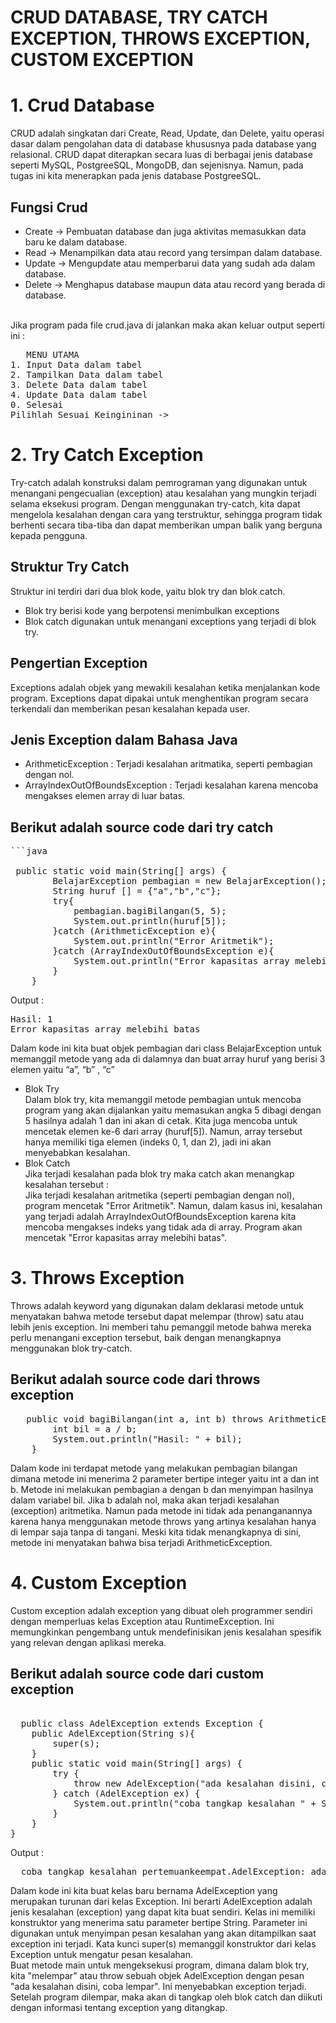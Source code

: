 # CRUD DATABASE, TRY CATCH EXCEPTION, THROWS EXCEPTION, CUSTOM EXCEPTION
# 1. Crud Database
CRUD adalah singkatan dari Create, Read, Update, dan Delete, yaitu operasi dasar dalam pengolahan data di database khususnya pada database yang relasional. CRUD dapat diterapkan secara luas di berbagai jenis database seperti MySQL, PostgreeSQL, MongoDB, dan sejenisnya. Namun, pada tugas ini kita menerapkan pada jenis database PostgreeSQL.<br>

## Fungsi Crud
- Create -> Pembuatan database dan juga aktivitas memasukkan data baru ke dalam database.
- Read -> Menampilkan data atau record yang tersimpan dalam database.
- Update -> Mengupdate atau memperbarui data yang sudah ada dalam database.
- Delete -> Menghapus database maupun data atau record yang berada di database.

<br>Jika program pada file crud.java di jalankan maka akan keluar output seperti ini :
<pre>
   MENU UTAMA 
1. Input Data dalam tabel
2. Tampilkan Data dalam tabel
3. Delete Data dalam tabel
4. Update Data dalam tabel
0. Selesai
Pilihlah Sesuai Keingininan ->
</pre>
  
# 2. Try Catch Exception
Try-catch adalah konstruksi dalam pemrograman yang digunakan untuk menangani pengecualian (exception) atau kesalahan yang mungkin terjadi selama eksekusi program. Dengan menggunakan try-catch, kita dapat mengelola kesalahan dengan cara yang terstruktur, sehingga program tidak berhenti secara tiba-tiba dan dapat memberikan umpan balik yang berguna kepada pengguna. 
## Struktur Try Catch
Struktur ini terdiri dari dua blok kode, yaitu blok try dan blok catch. 
- Blok try berisi kode yang berpotensi menimbulkan exceptions
- Blok catch digunakan untuk menangani exceptions yang terjadi di blok try.
## Pengertian Exception 
Exceptions adalah objek yang mewakili kesalahan ketika menjalankan kode program. Exceptions dapat dipakai untuk menghentikan program secara terkendali dan memberikan pesan kesalahan kepada user.
## Jenis Exception dalam Bahasa Java
- ArithmeticException : Terjadi kesalahan aritmatika, seperti pembagian dengan nol.
- ArrayIndexOutOfBoundsException : Terjadi kesalahan karena mencoba mengakses elemen array di luar batas.

## Berikut adalah source code dari try catch 
<pre>
```java

 public static void main(String[] args) {
        BelajarException pembagian = new BelajarException();
        String huruf [] = {"a","b","c"};
        try{
            pembagian.bagiBilangan(5, 5);
            System.out.println(huruf[5]);
        }catch (ArithmeticException e){
            System.out.println("Error Aritmetik");
        }catch (ArrayIndexOutOfBoundsException e){
            System.out.println("Error kapasitas array melebihi batas");
        }
    }
</pre>
Output : 
<pre>
Hasil: 1
Error kapasitas array melebihi batas
</pre>
Dalam kode ini kita buat objek pembagian dari class BelajarException untuk memanggil metode yang ada di dalamnya dan buat array huruf yang berisi 3 elemen yaitu “a”, “b” , “c”
- Blok Try <br> Dalam blok try, kita memanggil metode pembagian untuk mencoba program yang akan dijalankan yaitu memasukan angka 5 dibagi dengan 5 hasilnya adalah 1 dan ini akan di cetak. Kita juga mencoba untuk mencetak elemen ke-6 dari array (huruf[5]). Namun, array tersebut hanya memiliki tiga elemen (indeks 0, 1, dan 2), jadi ini akan menyebabkan kesalahan.
- Blok Catch <br> Jika terjadi kesalahan pada blok try maka catch akan menangkap kesalahan tersebut : <br>
Jika terjadi kesalahan aritmetika (seperti pembagian dengan nol), program mencetak "Error Aritmetik". Namun, dalam kasus ini, kesalahan yang terjadi adalah ArrayIndexOutOfBoundsException karena kita mencoba mengakses indeks yang tidak ada di array. Program akan mencetak "Error kapasitas array melebihi batas".

# 3. Throws Exception
Throws adalah keyword yang digunakan dalam deklarasi metode untuk menyatakan bahwa metode tersebut dapat melempar (throw) satu atau lebih jenis exception. Ini memberi tahu pemanggil metode bahwa mereka perlu menangani exception tersebut, baik dengan menangkapnya menggunakan blok try-catch.

## Berikut adalah source code dari throws exception
<pre>
   public void bagiBilangan(int a, int b) throws ArithmeticException {
        int bil = a / b;
        System.out.println("Hasil: " + bil);
    }
</pre>
Dalam kode ini terdapat metode yang melakukan pembagian bilangan dimana metode ini menerima 2 parameter bertipe integer yaitu int a dan int b. Metode ini melakukan pembagian a dengan b dan menyimpan hasilnya dalam variabel bil. Jika b adalah nol, maka akan terjadi kesalahan (exception) aritmetika. Namun pada metode ini tidak ada penanganannya karena hanya menggunakan metode throws yang artinya kesalahan hanya di lempar saja tanpa di tangani. Meski kita tidak menangkapnya di sini, metode ini menyatakan bahwa bisa terjadi ArithmeticException.

# 4. Custom Exception
Custom exception adalah exception yang dibuat oleh programmer sendiri dengan memperluas kelas Exception atau RuntimeException. Ini memungkinkan pengembang untuk mendefinisikan jenis kesalahan spesifik yang relevan dengan aplikasi mereka.
## Berikut adalah source code dari custom exception
<pre> 
  public class AdelException extends Exception {
    public AdelException(String s){
        super(s);
    }
    public static void main(String[] args) {
        try {
            throw new AdelException("ada kesalahan disini, coba lempar");
        } catch (AdelException ex) {
            System.out.println("coba tangkap kesalahan " + String.valueOf(ex));
        }
    }
}
</pre>
Output : 
<pre>
  coba tangkap kesalahan pertemuankeempat.AdelException: ada kesalahan disini, coba lempar
</pre>
Dalam kode ini kita buat kelas baru bernama AdelException yang merupakan turunan dari kelas Exception. Ini berarti AdelException adalah jenis kesalahan (exception) yang dapat kita buat sendiri. Kelas ini memiliki konstruktor yang menerima satu parameter bertipe String. Parameter ini digunakan untuk menyimpan pesan kesalahan yang akan ditampilkan saat exception ini terjadi. Kata kunci super(s) memanggil konstruktor dari kelas Exception untuk mengatur pesan kesalahan. <br>
Buat metode main untuk mengeksekusi program, dimana dalam blok try, kita "melempar" atau throw sebuah objek AdelException dengan pesan "ada kesalahan disini, coba lempar". Ini menyebabkan exception terjadi. Setelah program dilempar, maka akan di tangkap oleh blok catch dan diikuti dengan informasi tentang exception yang ditangkap. 



